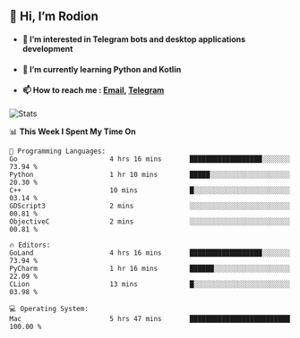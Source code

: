 ## 👋 Hi, I’m Rodion
- #### 👀 I’m interested in Telegram bots and desktop applications development
- #### 🌱 I’m currently learning Python and Kotlin
- #### 📫 How to reach me : [Email](mailto:me@lavn.ml), [Telegram](https://t.me/rodion_gudz)

![Stats](https://github-readme-stats.vercel.app/api?username=rodion-gudz&show_icons=true&theme=github_dark&hide_border=true&hide=issues&count_private=true&layout=compact)


<!--START_SECTION:waka-->
📊 **This Week I Spent My Time On** 

```text
💬 Programming Languages: 
Go                       4 hrs 16 mins       ██████████████████░░░░░░░   73.94 % 
Python                   1 hr 10 mins        █████░░░░░░░░░░░░░░░░░░░░   20.30 % 
C++                      10 mins             █░░░░░░░░░░░░░░░░░░░░░░░░   03.14 % 
GDScript3                2 mins              ░░░░░░░░░░░░░░░░░░░░░░░░░   00.81 % 
ObjectiveC               2 mins              ░░░░░░░░░░░░░░░░░░░░░░░░░   00.81 % 

🔥 Editors: 
GoLand                   4 hrs 16 mins       ██████████████████░░░░░░░   73.94 % 
PyCharm                  1 hr 16 mins        ██████░░░░░░░░░░░░░░░░░░░   22.09 % 
CLion                    13 mins             █░░░░░░░░░░░░░░░░░░░░░░░░   03.98 % 

💻 Operating System: 
Mac                      5 hrs 47 mins       █████████████████████████   100.00 % 
```


<!--END_SECTION:waka-->
